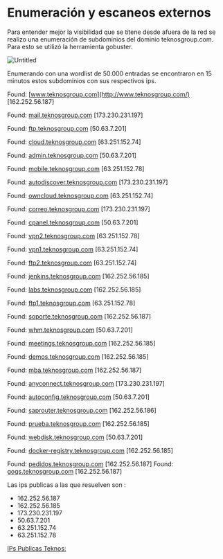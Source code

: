# Enumeración y escaneos externos

Para entender mejor la visibilidad que se titene desde afuera de la red se realizo una enumeración de subdominios del dominio teknosgroup.com. Para esto se utilizó la herramienta gobuster.

![Untitled](Teknos/Enumeración%20y%20escaneos%20externos%201d0e94f18bba4d84854640e6b56bd84a/Untitled.png)

Enumerando con una wordlist de 50.000 entradas se encontraron en 15 minutos estos subdominios con sus respectivos ips. 

Found: [www.teknosgroup.com](http://www.teknosgroup.com/) [162.252.56.187]

Found: [mail.teknosgroup.com](http://mail.teknosgroup.com/) [173.230.231.197]

Found: [ftp.teknosgroup.com](http://ftp.teknosgroup.com/) [50.63.7.201]

Found: [cloud.teknosgroup.com](http://cloud.teknosgroup.com/) [63.251.152.74]

Found: [admin.teknosgroup.com](http://admin.teknosgroup.com/) [50.63.7.201]

Found: [mobile.teknosgroup.com](http://mobile.teknosgroup.com/) [63.251.152.78]

Found: [autodiscover.teknosgroup.com](http://autodiscover.teknosgroup.com/) [173.230.231.197]

Found: [owncloud.teknosgroup.com](http://owncloud.teknosgroup.com/) [63.251.152.74]

Found: [correo.teknosgroup.com](http://correo.teknosgroup.com/) [173.230.231.197]

Found: [cpanel.teknosgroup.com](http://cpanel.teknosgroup.com/) [50.63.7.201]

Found: [vpn2.teknosgroup.com](http://vpn2.teknosgroup.com/) [63.251.152.78]

Found: [vpn1.teknosgroup.com](http://vpn1.teknosgroup.com/) [63.251.152.74]

Found: [ftp2.teknosgroup.com](http://ftp2.teknosgroup.com/) [63.251.152.74]

Found: [jenkins.teknosgroup.com](http://jenkins.teknosgroup.com/) [162.252.56.185]

Found: [labs.teknosgroup.com](http://labs.teknosgroup.com/) [162.252.56.185]

Found: [ftp1.teknosgroup.com](http://ftp1.teknosgroup.com/) [63.251.152.78]

Found: [soporte.teknosgroup.com](http://soporte.teknosgroup.com/) [162.252.56.187]

Found: [whm.teknosgroup.com](http://whm.teknosgroup.com/) [50.63.7.201]

Found: [meetings.teknosgroup.com](http://meetings.teknosgroup.com/) [162.252.56.185]

Found: [demos.teknosgroup.com](http://demos.teknosgroup.com/) [162.252.56.185]

Found: [mba.teknosgroup.com](http://mba.teknosgroup.com/) [162.252.56.187]

Found: [anyconnect.teknosgroup.com](http://anyconnect.teknosgroup.com/) [173.230.231.197]

Found: [autoconfig.teknosgroup.com](http://autoconfig.teknosgroup.com/) [50.63.7.201]

Found: [saprouter.teknosgroup.com](http://saprouter.teknosgroup.com/) [162.252.56.186]

Found: [prueba.teknosgroup.com](http://prueba.teknosgroup.com/) [162.252.56.185]

Found: [webdisk.teknosgroup.com](http://webdisk.teknosgroup.com/) [50.63.7.201]

Found: [docker-registry.teknosgroup.com](http://docker-registry.teknosgroup.com/) [162.252.56.185]

Found: [pedidos.teknosgroup.com](http://pedidos.teknosgroup.com/) [162.252.56.187]
Found: [gogs.teknosgroup.com](http://gogs.teknosgroup.com/) [162.252.56.187]

Las ips publicas a las que resuelven son :

- 162.252.56.187
- 162.252.56.185
- 173.230.231.197
- 50.63.7.201
- 63.251.152.74
- 63.251.152.78

[IPs Publicas Teknos:](IPs%20Publicas%20Teknos.md)